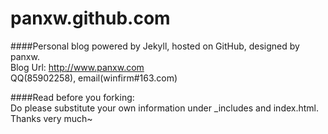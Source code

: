 panxw.github.com
================

####Personal blog powered by Jekyll, hosted on GitHub, designed by panxw.  
Blog Url: http://www.panxw.com  
QQ(85902258), email(winfirm#163.com)  

####Read before you forking:  
Do please substitute your own information under _includes and index.html.  
Thanks very much~  
